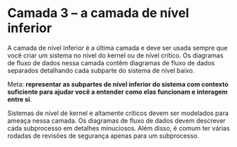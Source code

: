 # Camada 3 – a camada de nível inferior

A camada de nível inferior é a última camada e deve ser usada sempre que você criar um sistema no nível do kernel ou de nível crítico. Os diagramas de fluxo de dados nessa camada contêm diagramas de fluxo de dados separados detalhando cada subparte do sistema de nível baixo.

Meta: **representar as subpartes de nível inferior do sistema com contexto suficiente para ajudar você a entender como elas funcionam e interagem entre si**.

Sistemas de nível de kernel e altamente críticos devem ser modelados para ameaça nessa camada. Os diagramas de fluxo de dados devem descrever cada subprocesso em detalhes minuciosos. Além disso, é comum ter várias rodadas de revisões de segurança apenas para um subprocesso.

